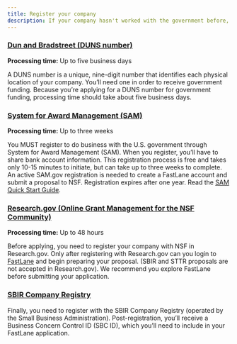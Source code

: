 ```yaml
---
title: Register your company
description: If your company hasn't worked with the government before, you'll need to register with these systems. *You **MUST** have completed your SAM registration BEFORE you can begin entering your proposal in FastLane. Start as soon as possible!*
---
```

### [Dun and Bradstreet (DUNS number)](https://iupdate.dnb.com/iUpdate/viewiUpdateHome.htm)
**Processing time:** Up to five business days
 
A DUNS number is a unique, nine-digit number that identifies each physical location of your company. You’ll need one in order to receive government funding. Because you’re applying for a DUNS number for government funding, processing time should take about five business days.

### [System for Award Management (SAM)](https://www.sam.gov/SAM/)
**Processing time:** Up to three weeks

You MUST register to do business with the U.S. government through System for Award Management (SAM). When you register, you’ll have to share bank account information. This registration process is free and takes only 10-15 minutes to initiate, but can take up to three weeks to complete. An active SAM.gov registration is needed to create a FastLane account and submit a proposal to NSF. Registration expires after one year. Read the [SAM Quick Start Guide](https://www.sam.gov/sam/transcript/Quick_Guide_for_Grants_Registrations.pdf). 
  
### [Research.gov (Online Grant Management for the NSF Community)](https://www.research.gov/research-portal/appmanager/base/desktop?_nfpb=true&_pageLabel=research_home_page)
**Processing time:** Up to 48 hours
 
Before applying, you need to register your company with NSF in Research.gov. Only after registering with Research.gov can you login to [FastLane](https://www.fastlane.nsf.gov/) and begin preparing your proposal. (SBIR and STTR proposals are not accepted in Research.gov). We recommend you explore FastLane before submitting your application.
 
 
### [SBIR Company Registry](http://sbir.gov/registration)
Finally, you need to register with the SBIR Company Registry (operated by the Small Business Administration). Post-registration, you’ll receive a Business Concern Control ID (SBC ID), which you’ll need to include in your FastLane application.
